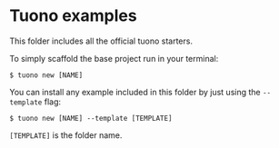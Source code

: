 # Tuono examples

This folder includes all the official tuono starters.

To simply scaffold the base project run in your terminal:

```shell
$ tuono new [NAME]
```

You can install any example included in this folder by just using the `--template` flag:

```shell
$ tuono new [NAME] --template [TEMPLATE] 
```

`[TEMPLATE]` is the folder name.


